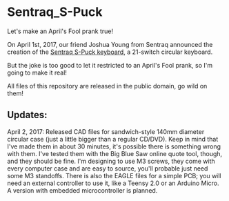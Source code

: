 # Sentraq_S-Puck
Let's make an April's Fool prank true!

On April 1st, 2017, our friend Joshua Young from Sentraq announced the creation of the [Sentraq S-Puck keyboard](https://www.reddit.com/r/MechanicalKeyboards/comments/62wufr/teaser_sentraq_spuck/), a 21-switch circular keyboard.

But the joke is too good to let it restricted to an April's Fool prank, so I'm going to make it real!

All files of this repository are released in the public domain, go wild on them!

## Updates:
April 2, 2017: Released CAD files for sandwich-style 140mm diameter circular case (just a little bigger than a regular CD/DVD). Keep in mind that I've made them in about 30 minutes, it's possible there is something wrong with them. I've tested them with the Big Blue Saw online quote tool, though, and they should be fine. I'm designing to use M3 screws, they come with every computer case and are easy to source, you'll probable just need some M3 standoffs. There is also the EAGLE files for a simple PCB; you will need an external controller to use it, like a Teensy 2.0 or an Arduino Micro. A version with embedded microcontroller is planned.
